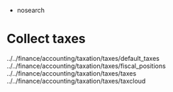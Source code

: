   - nosearch

# Collect taxes

<div class="toctree" data-titlesonly="">

../../finance/accounting/taxation/taxes/default\_taxes
../../finance/accounting/taxation/taxes/fiscal\_positions
../../finance/accounting/taxation/taxes/taxes
../../finance/accounting/taxation/taxes/taxcloud

</div>
